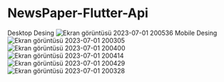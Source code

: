 # NewsPaper-Flutter-Api


Desktop Desing
![Ekran görüntüsü 2023-07-01 200536](https://github.com/seperet/NewsPaper-Flutter-Api/assets/91972196/d6b9095b-23d5-432a-9968-b3462c6b131d)
Mobile Desing
![Ekran görüntüsü 2023-07-01 200305](https://github.com/seperet/NewsPaper-Flutter-Api/assets/91972196/6f94ab13-efad-4574-8713-335b9c51c5d9)
![Ekran görüntüsü 2023-07-01 200400](https://github.com/seperet/NewsPaper-Flutter-Api/assets/91972196/be5e5e22-d242-49e6-a5db-be299b3e8ecc)
![Ekran görüntüsü 2023-07-01 200414](https://github.com/seperet/NewsPaper-Flutter-Api/assets/91972196/fc15fae1-d907-4292-a72e-4c21bfce2eb4)
![Ekran görüntüsü 2023-07-01 200429](https://github.com/seperet/NewsPaper-Flutter-Api/assets/91972196/9c51f32c-d47f-4eda-92af-8cfe4dc06786)
![Ekran görüntüsü 2023-07-01 200328](https://github.com/seperet/NewsPaper-Flutter-Api/assets/91972196/93755380-722d-4164-9ee3-4597cc3ab950)



